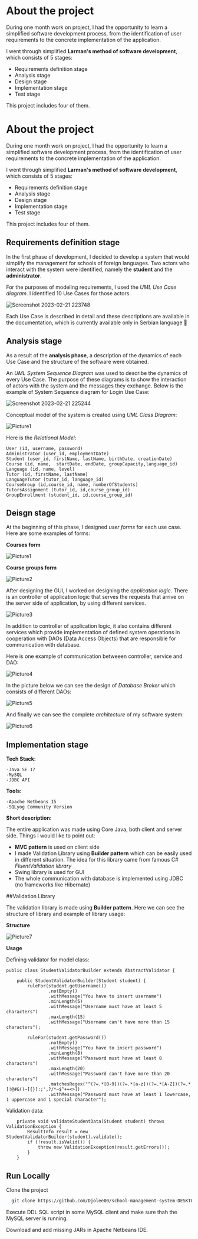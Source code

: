 
# About the project

During one month work on project, I had the opportunity to learn a simplified software development process, from the identification of user requirements to the concrete implementation of the application.

I went through simplified **Larman's method of software development**, which consists of 5 stages:

 - Requirements definition stage
 - Analysis stage
 - Design stage
 - Implementation stage
 - Test stage


This project includes four of them.

# About the project

During one month work on project, I had the opportunity to learn a simplified software development process, from the identification of user requirements to the concrete implementation of the application.

I went through simplified **Larman's method of software development**, which consists of 5 stages:

 - Requirements definition stage
 - Analysis stage
 - Design stage
 - Implementation stage
 - Test stage


This project includes four of them.

## Requirements definition stage

In the first phase of development, I decided to develop a system that would simplify the management for schools of foreign languages. Two actors who interact with the system were identified, namely the **student** and the **administrator**.

For the purposes of modeling requirements, I used the *UML Use Case diagram*. I identified 10 Use Cases for those actors.

![Screenshot 2023-02-21 223748](https://user-images.githubusercontent.com/93478227/220464292-faf38479-f9cd-4770-99a2-32c0713b9e9d.jpg)


Each Use Case is described in detail and these descriptions are available in the documentation, which is currently available only in Serbian language :shushing_face: 


## Analysis stage


As a result of the **analysis phase**, a description of the dynamics of each Use Case and the structure of the software were obtained.

An *UML System Sequence Diagram* was used to describe the dynamics of every Use Case. The purpose of these diagrams is to show the interaction of actors with the system and the messages they exchange.
Below is the example of System Sequence diagram for Login Use Case:

![Screenshot 2023-02-21 225244](https://user-images.githubusercontent.com/93478227/220467072-229cc599-11ac-4e77-a16d-988799793615.jpg)

Conceptual model of the system is created using *UML Class Diagram*:

![Picture1](https://user-images.githubusercontent.com/93478227/220468871-8d6b730f-8317-49ac-b813-b7a4ea3ade23.jpg)

Here is the *Relational Model*:

```
User (id, username, password)
Administrator (user_id, employmentDate)
Student (user_id, firstName, lastName, birthDate, creationDate)
Course (id, name,  startDate, endDate, groupCapacity,language_id)
Language (id, name, level)
Tutor (id, firstName, lastName)
LanguageTutor (tutor_id, language_id)
CourseGroup (id,course_id, name, numberOfStudents)
TutorsAssignment (tutor_id, id,course_group_id)
GroupEnrollment (student_id, id,course_group_id)

```
## Deisgn stage

At the beginning of this phase, I designed *user forms* for each use case. Here are some examples of forms:

**Courses form**

![Picture1](https://user-images.githubusercontent.com/93478227/220786151-e921c3f4-6b9e-484b-846a-7cea5fcdf022.jpg)


**Course groups form**

![Picture2](https://user-images.githubusercontent.com/93478227/220786153-7b67c2da-6a89-4df2-852a-16fb0517bcfe.jpg)



After designing the GUI, I worked on designing the *application logic*.
There is an controller of application logic that serves the requests that arrive on the server side of application, by using different services.

![Picture3](https://user-images.githubusercontent.com/93478227/220786684-21d2945d-e4df-4762-a3ac-7925fffded74.png)

In addition to controller of application logic, it also contains different services which provide implementation of defined system operations in cooperation with DAOs (Data Access Objects) that are responsible for communication with database.

Here is one example of communication betweeen controller, service and DAO:

![Picture4](https://user-images.githubusercontent.com/93478227/220787455-58892777-c38b-45b5-8c79-614b93176ff7.png)

In the picture below we can see the design of *Database Broker* which consists of different DAOs:

![Picture5](https://user-images.githubusercontent.com/93478227/220787659-b71935ce-d98b-46d8-bb40-bc9f7fab07b9.jpg)

And finally we can see the complete *architecture* of my software system:

![Picture6](https://user-images.githubusercontent.com/93478227/220787846-6b9599fa-087f-4394-bf49-3a47df30b173.png)
## Implementation stage

**Tech Stack:**
```
-Java SE 17
-MySQL
-JDBC API

```
**Tools:**
```
-Apache Netbeans 15
-SQLyog Community Version
```

**Short description:**

The entire application was made using Core Java, both client and server side. Things I would like to point out:

- **MVC pattern** is used on client side 
- I made Validation Library using **Builder pattern** which can be easily used in different situation. The idea for this library came from famous C# *FluentValidation library*
- Swing library is used for GUI
- The whole communication with database is implemented using JDBC (no frameworks like Hibernate)


##Validation Library

The validation library is made using **Builder pattern**. Here we can see the structure of library and example of library usage:

**Structure**

![Picture7](https://user-images.githubusercontent.com/93478227/220790843-0b90d2c9-f64c-4a2f-aa5f-49ca8112784f.jpg)

**Usage**

Defining validator for model class:
```
public class StudentValidatorBuilder extends AbstractValidator {
    
    public StudentValidatorBuilder(Student student) {
        ruleFor(student.getUsername())
                .notEmpty()
                .withMessage("You have to insert username")
                .minLength(5)
                .withMessage("Username must have at least 5 characters")
                .maxLength(15)
                .withMessage("Username can't have more than 15 characters");
        
        ruleFor(student.getPassword())
                .notEmpty()
                .withMessage("You have to insert password")
                .minLength(8)
                .withMessage("Password must have at least 8 characters")
                .maxLength(20)
                .withMessage("Password can't have more than 20 characters")
                .matchesRegex("^(?=.*[0-9])(?=.*[a-z])(?=.*[A-Z])(?=.*[!@#&()–[{}]:;',?/*~$^+=<>])
                .withMessage("Password must have at least 1 lowercase, 1 uppercase and 1 special character");

 ```

Validation data:

```
    private void validateStudentData(Student student) throws ValidationException {
        ResultInfo result = new StudentValidatorBuilder(student).validate();
        if (!result.isValid()) {
            throw new ValidationException(result.getErrors());
        }
    }
```
## Run Locally

Clone the project

```bash
  git clone https://github.com/Djolee00/school-management-system-DESKTOP
```
Execute DDL SQL script in some MySQL client and make sure thah the MySQL server is running.

Download and add missing JARs in Apache Netbeans IDE.

